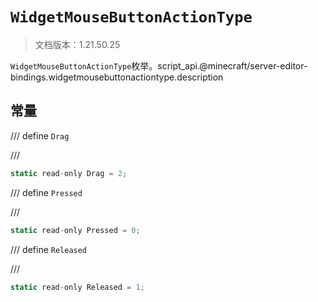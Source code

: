 # `WidgetMouseButtonActionType`

> 文档版本：1.21.50.25

`WidgetMouseButtonActionType`枚举。script_api.@minecraft/server-editor-bindings.widgetmousebuttonactiontype.description

## 常量

/// define
`Drag`


///

```js
static read-only Drag = 2;
```


/// define
`Pressed`


///

```js
static read-only Pressed = 0;
```


/// define
`Released`


///

```js
static read-only Released = 1;
```

